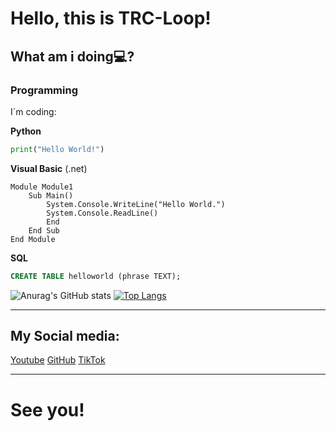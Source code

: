 # Hello, this is TRC-Loop! 

## What am i doing💻?

### Programming

I´m coding:

**Python**
```python
print("Hello World!")
```
**Visual Basic** (.net)
```vbnet
Module Module1
    Sub Main()
        System.Console.WriteLine("Hello World.")
        System.Console.ReadLine()
        End
    End Sub
End Module
```
**SQL**
```sql
CREATE TABLE helloworld (phrase TEXT);
```
![Anurag's GitHub stats](https://github-readme-stats.vercel.app/api?username=TRC-Loop&show_icons=true&theme=dark)
[![Top Langs](https://github-readme-stats.vercel.app/api/top-langs/?username=TRC-Loop&theme=dark&layout=compact)](https://github.com/anuraghazra/github-readme-stats)

-----------------------
## My Social media:

[Youtube](https://www.youtube.com/channel/UCdOuCGsMij3JGOPQ2z6aCyA/featured)
[GitHub](https://github.com/TRC-Loop)
[TikTok](https://www.tiktok.com/@trc_loop)

----

# See you!
